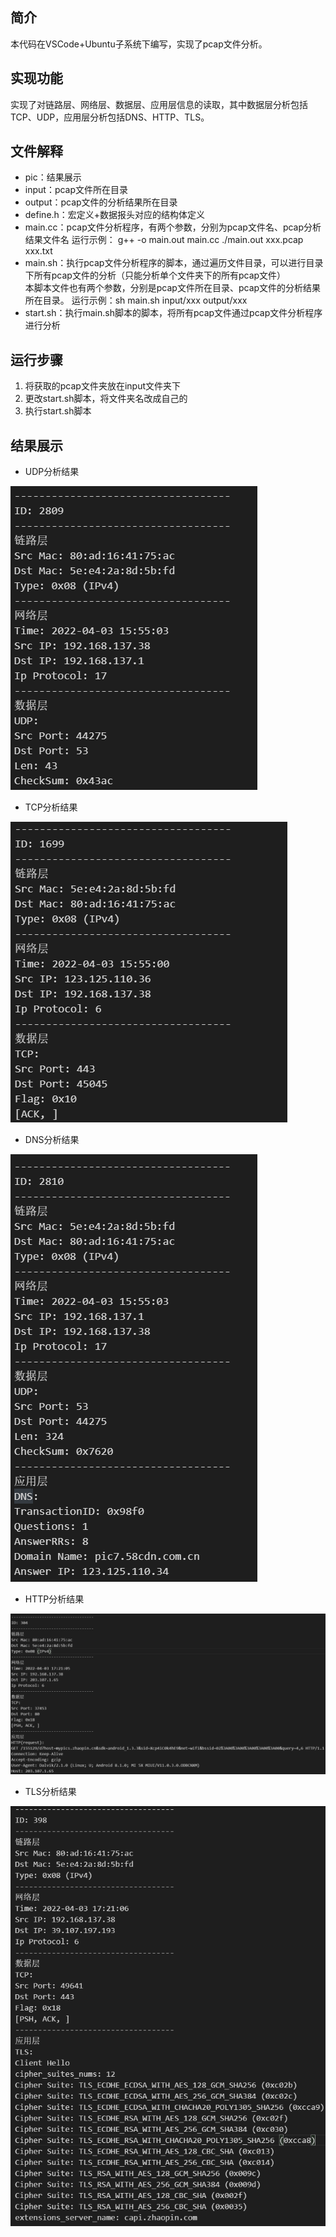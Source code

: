 ## 简介
本代码在VSCode+Ubuntu子系统下编写，实现了pcap文件分析。

## 实现功能
实现了对链路层、网络层、数据层、应用层信息的读取，其中数据层分析包括TCP、UDP，应用层分析包括DNS、HTTP、TLS。

## 文件解释
- pic：结果展示
- input：pcap文件所在目录
- output：pcap文件的分析结果所在目录
- define.h：宏定义+数据报头对应的结构体定义
- main.cc：pcap文件分析程序，有两个参数，分别为pcap文件名、pcap分析结果文件名
  运行示例：
  g++ -o main.out main.cc
  ./main.out xxx.pcap xxx.txt
- main.sh：执行pcap文件分析程序的脚本，通过遍历文件目录，可以进行目录下所有pcap文件的分析（只能分析单个文件夹下的所有pcap文件）  
  本脚本文件也有两个参数，分别是pcap文件所在目录、pcap文件的分析结果所在目录。
  运行示例：sh main.sh input/xxx output/xxx
- start.sh：执行main.sh脚本的脚本，将所有pcap文件通过pcap文件分析程序进行分析

## 运行步骤
1. 将获取的pcap文件夹放在input文件夹下
2. 更改start.sh脚本，将文件夹名改成自己的
3. 执行start.sh脚本

## 结果展示
- UDP分析结果
<img src="pic\图片1.png" alt="图片1"/>

- TCP分析结果
<img src="pic\图片2.png" alt="图片2"/>

- DNS分析结果
<img src="pic\图片3.png" alt="图片3"/>

- HTTP分析结果
<img src="pic\图片4.png" alt="图片4"/>

- TLS分析结果
<img src="pic\图片5.png" alt="图片5"/>